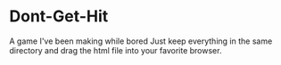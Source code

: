 # Dont-Get-Hit
A game I've been making while bored 
Just keep everything in the same directory and drag the html file into your favorite browser.
